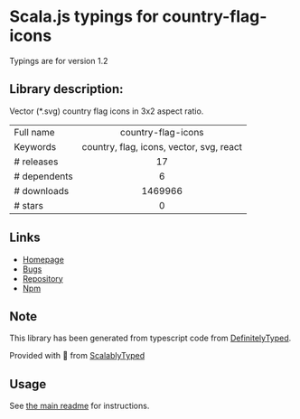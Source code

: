 
# Scala.js typings for country-flag-icons

Typings are for version 1.2

## Library description:
Vector (*.svg) country flag icons in 3x2 aspect ratio.

|                    |                 |
| ------------------ | :-------------: |
| Full name          | country-flag-icons |
| Keywords           | country, flag, icons, vector, svg, react |
| # releases         | 17 |
| # dependents       | 6 |
| # downloads        | 1469966 |
| # stars            | 0 |

## Links
- [Homepage](https://gitlab.com/catamphetamine/country-flag-icons#readme)
- [Bugs](https://gitlab.com/catamphetamine/country-flag-icons/issues)
- [Repository](https://gitlab.com/catamphetamine/country-flag-icons)
- [Npm](https://www.npmjs.com/package/country-flag-icons)
    


## Note
This library has been generated from typescript code from [DefinitelyTyped](https://definitelytyped.org).

Provided with :purple_heart: from [ScalablyTyped](https://github.com/oyvindberg/ScalablyTyped)

## Usage
See [the main readme](../../readme.md) for instructions.


